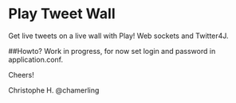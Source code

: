 # Play Tweet Wall
Get live tweets on a live wall with Play! Web sockets and Twitter4J.

##Howto?
Work in progress, for now set login and password in application.conf.

Cheers!

Christophe H.
@chamerling